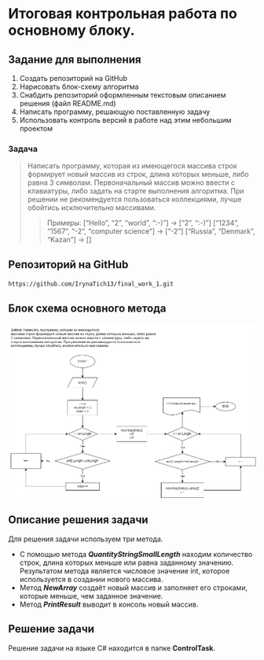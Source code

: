 # Итоговая контрольная работа по основному блоку.

## Задание для выполнения

1. Создать репозиторий на GitHub
2. Нарисовать блок-схему алгоритма
3. Снабдить репозиторий оформленным текстовым описанием решения (файл README.md)
4. Написать программу, решающую поставленную задачу
5. Использовать контроль версий в работе над этим небольшим проектом

### Задача
> Написать программу, которая из имеющегося массива строк формирует новый массив из строк, длина которых меньше, либо равна 3 символам. Первоначальный массив можно ввести с клавиатуры, либо задать на старте выполнения алгоритма. При решении не рекомендуется пользоваться коллекциями, лучше обойтись исключительно массивами.
>>Примеры:
[“Hello”, “2”, “world”, “:-)”] → [“2”, “:-)”]
[“1234”, “1567”, “-2”, “computer science”] → [“-2”]
[“Russia”, “Denmark”, “Kazan”] → []

## Репозиторий на GitHub
`https://github.com/IrynaTich13/final_work_1.git`

## Блок схема основного метода
![final_block_diagram](final_block_diagram.jpg)

## Описание решения задачи
Для решения задачи используем три метода. 
- С помощью метода ***QuantityStringSmallLength*** находим количество строк, длина которых меньше или равна заданному значению. Результатом метода является числовое значение int, которое используется в создании нового массива.
- Метод ***NewArray*** создаёт новый массив и заполняет его строками, которые меньше, чем заданное значение.
- Метод ***PrintResult*** выводит в консоль новый массив.

## Решение задачи
Решение задачи на языке C# находится в папке **ControlTask**.



